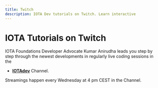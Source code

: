 ```yaml
---
title: Twitch
description: IOTA Dev tutorials on Twitch. Learn interactive
---
```


# IOTA Tutorials on Twitch

IOTA Foundations Developer Advocate Kumar Anirudha leads you step by step through the newest developments in regularly live coding sessions in the

- [**IOTAdev**](https://www.twitch.tv/iotadev) Channel.

Streamings happen every Wednesday at 4 pm CEST in the Channel.
